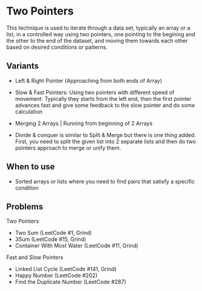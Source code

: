 # Two Pointers

This technique is used to iterate through a data set, typically an array or a list, in a controlled way using two pointers, one pointing to the begining and the other to the end of the dataset, and moving them towards each other based on desired conditions or patterns.

## Variants

- Left & Right Pointer (Approaching from both ends of Array)

- Slow & Fast Pointers: Using two pointers with different speed of movement. Typically they starts from the left end, then the first pointer advances fast and give some feedback to the slow pointer and do some calculation

- Merging 2 Arrays | Running from beginning of 2 Arrays

- Divide & conquer is similar to Split & Merge but there is one thing added. First, you need to split the given list into 2 separate lists and then do two pointers approach to merge or unify them.

## When to use

- Sorted arrays or lists where you need to find pairs that satisfy a specific condition

## Problems

Two Pointers

- Two Sum (LeetCode #1, Grind)
- 3Sum (LeetCode #15, Grind)
- Container With Most Water (LeetCode #11, Grind)

Fast and Slow Pointers

- Linked List Cycle (LeetCode #141, Grind)
- Happy Number (LeetCode #202)
- Find the Duplicate Number (LeetCode #287)
